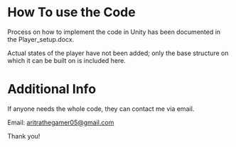 <!DOCTYPE html>
<html lang="en">
<body>
    <h1>How To use the Code</h1>
    <p>Process on how to implement the code in Unity has been documented in the Player_setup.docx.</p>
    <p>Actual states of the player have not been added; only the base structure on which it can be built on is included here.</p>
    <h1>Additional Info</h1>
    <p>If anyone needs the whole code, they can contact me via email.</p>
    <div class="contact">
        <p>Email: <a class="email-link" href="mailto:aritrathegamer05@gmail.com">aritrathegamer05@gmail.com</a></p>
    </div>
    <p>Thank you!</p>
</body>
</html>
